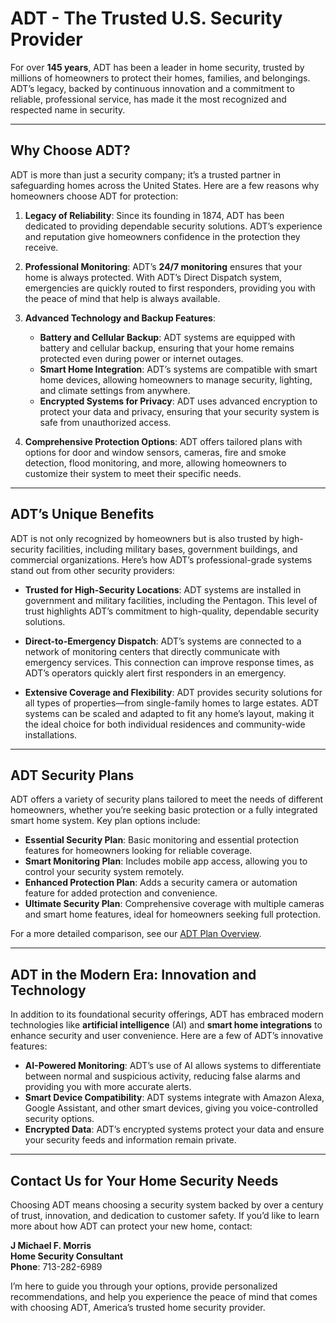 # ADT - The Trusted U.S. Security Provider

For over **145 years**, ADT has been a leader in home security, trusted by millions of homeowners to protect their homes, families, and belongings. ADT’s legacy, backed by continuous innovation and a commitment to reliable, professional service, has made it the most recognized and respected name in security.

---

## Why Choose ADT?

ADT is more than just a security company; it’s a trusted partner in safeguarding homes across the United States. Here are a few reasons why homeowners choose ADT for protection:

1. **Legacy of Reliability**: Since its founding in 1874, ADT has been dedicated to providing dependable security solutions. ADT’s experience and reputation give homeowners confidence in the protection they receive.
   
2. **Professional Monitoring**: ADT’s **24/7 monitoring** ensures that your home is always protected. With ADT’s Direct Dispatch system, emergencies are quickly routed to first responders, providing you with the peace of mind that help is always available.

3. **Advanced Technology and Backup Features**:
   - **Battery and Cellular Backup**: ADT systems are equipped with battery and cellular backup, ensuring that your home remains protected even during power or internet outages.
   - **Smart Home Integration**: ADT’s systems are compatible with smart home devices, allowing homeowners to manage security, lighting, and climate settings from anywhere.
   - **Encrypted Systems for Privacy**: ADT uses advanced encryption to protect your data and privacy, ensuring that your security system is safe from unauthorized access.

4. **Comprehensive Protection Options**: ADT offers tailored plans with options for door and window sensors, cameras, fire and smoke detection, flood monitoring, and more, allowing homeowners to customize their system to meet their specific needs.

---

## ADT’s Unique Benefits

ADT is not only recognized by homeowners but is also trusted by high-security facilities, including military bases, government buildings, and commercial organizations. Here’s how ADT’s professional-grade systems stand out from other security providers:

- **Trusted for High-Security Locations**: ADT systems are installed in government and military facilities, including the Pentagon. This level of trust highlights ADT’s commitment to high-quality, dependable security solutions.
  
- **Direct-to-Emergency Dispatch**: ADT’s systems are connected to a network of monitoring centers that directly communicate with emergency services. This connection can improve response times, as ADT’s operators quickly alert first responders in an emergency.

- **Extensive Coverage and Flexibility**: ADT provides security solutions for all types of properties—from single-family homes to large estates. ADT systems can be scaled and adapted to fit any home’s layout, making it the ideal choice for both individual residences and community-wide installations.

---

## ADT Security Plans

ADT offers a variety of security plans tailored to meet the needs of different homeowners, whether you’re seeking basic protection or a fully integrated smart home system. Key plan options include:

- **Essential Security Plan**: Basic monitoring and essential protection features for homeowners looking for reliable coverage.
- **Smart Monitoring Plan**: Includes mobile app access, allowing you to control your security system remotely.
- **Enhanced Protection Plan**: Adds a security camera or automation feature for added protection and convenience.
- **Ultimate Security Plan**: Comprehensive coverage with multiple cameras and smart home features, ideal for homeowners seeking full protection.

For a more detailed comparison, see our [ADT Plan Overview](ADT-Plan-Overview.md).

---

## ADT in the Modern Era: Innovation and Technology

In addition to its foundational security offerings, ADT has embraced modern technologies like **artificial intelligence** (AI) and **smart home integrations** to enhance security and user convenience. Here are a few of ADT’s innovative features:

- **AI-Powered Monitoring**: ADT’s use of AI allows systems to differentiate between normal and suspicious activity, reducing false alarms and providing you with more accurate alerts.
- **Smart Device Compatibility**: ADT systems integrate with Amazon Alexa, Google Assistant, and other smart devices, giving you voice-controlled security options.
- **Encrypted Data**: ADT’s encrypted systems protect your data and ensure your security feeds and information remain private.

---

## Contact Us for Your Home Security Needs

Choosing ADT means choosing a security system backed by over a century of trust, innovation, and dedication to customer safety. If you’d like to learn more about how ADT can protect your new home, contact:

**J Michael F. Morris**  
**Home Security Consultant**  
**Phone**: 713-282-6989  

I’m here to guide you through your options, provide personalized recommendations, and help you experience the peace of mind that comes with choosing ADT, America’s trusted home security provider.
